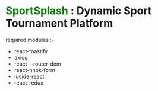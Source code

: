 # <b style= "color: green">SportSplash</b> : Dynamic Sport Tournament Platform
 
required modules :- 
- react-toastify
- axios
- react
--router-dom
- react-hhok-form
- lucide-react
- react-redux